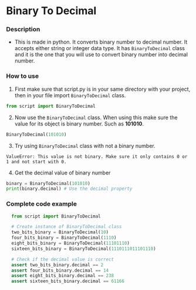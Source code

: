 # Binary To Decimal

### Description
  - This is made in python. It converts binary number to decimal number. It accepts either string or integer data type. It has `BinaryToDecimal` class and it is the one that you will use to convert binary number into decimal number.

### How to use
  1. First make sure that script.py is in your same directory with your project, then in your file import `BinaryToDecimal` class.
```python
from script import BinaryToDecimal
```
  2. Now use the `BinaryToDecimal` class. When using this make sure the value for its object is binary number. Such as **101010**.
```python
BinaryToDecimal(101010)
```
  3. Try using `BinaryToDecimal` class with not a binary number.
```
ValueError: This value is not binary. Make sure it only contains 0 or 1 and not start with 0.
```
  4. Get the decimal value of binary number
```python
binary = BinaryToDecimal(101010)
print(binary.decimal) # Use the decimal property
```

### Complete code example
  ```python
    from script import BinaryToDecimal

    # Create instance of BinaryToDecimal class
    two_bits_binary = BinaryToDecimal(10)
    four_bits_binary = BinaryToDecimal(1110)
    eight_bits_binary = BinaryToDecimal(11101110)
    sixteen_bits_binary = BinaryToDecimal(1110111011101110)

    # Check if the decimal value is correct
    assert two_bits_binary.decimal == 2
    assert four_bits_binary.decimal == 14
    assert eight_bits_binary.decimal == 238
    assert sixteen_bits_binary.decimal == 61166
  ```

